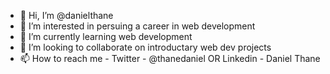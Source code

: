 - 👋 Hi, I’m @danielthane
- 👀 I’m interested in persuing a career in web development
- 🌱 I’m currently learning web development 
- 💞️ I’m looking to collaborate on introductary web dev projects
- 📫 How to reach me - Twitter - @thanedaniel OR Linkedin - Daniel Thane

<!---
danielthane/danielthane is a ✨ special ✨ repository because its `README.md` (this file) appears on your GitHub profile.
You can click the Preview link to take a look at your changes.
--->
